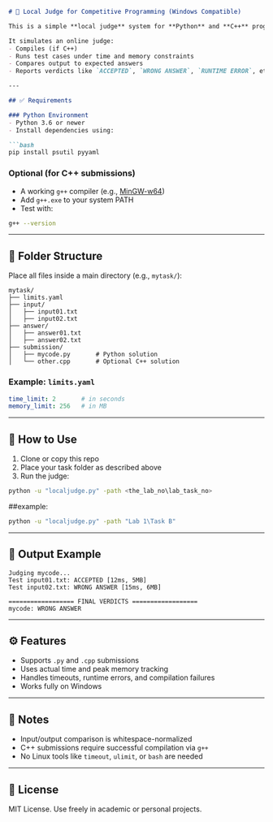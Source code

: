 ````markdown
# 🧪 Local Judge for Competitive Programming (Windows Compatible)

This is a simple **local judge** system for **Python** and **C++** programs, designed to run on **Windows** without relying on Linux-only tools.

It simulates an online judge: 
- Compiles (if C++)
- Runs test cases under time and memory constraints
- Compares output to expected answers
- Reports verdicts like `ACCEPTED`, `WRONG ANSWER`, `RUNTIME ERROR`, etc.

---

## ✅ Requirements

### Python Environment
- Python 3.6 or newer
- Install dependencies using:

```bash
pip install psutil pyyaml
````

### Optional (for C++ submissions)

* A working `g++` compiler (e.g., [MinGW-w64](https://www.mingw-w64.org/))
* Add `g++.exe` to your system PATH
* Test with:

```bash
g++ --version
```

---

## 📁 Folder Structure

Place all files inside a main directory (e.g., `mytask/`):

```
mytask/
├── limits.yaml
├── input/
│   ├── input01.txt
│   ├── input02.txt
├── answer/
│   ├── answer01.txt
│   ├── answer02.txt
├── submission/
│   ├── mycode.py       # Python solution
│   └── other.cpp       # Optional C++ solution
```

### Example: `limits.yaml`

```yaml
time_limit: 2       # in seconds
memory_limit: 256   # in MB
```

---

## 🚀 How to Use

1. Clone or copy this repo
2. Place your task folder as described above
3. Run the judge:

```bash
python -u "localjudge.py" -path <the_lab_no\lab_task_no>
```

##example:

```bash
python -u "localjudge.py" -path "Lab 1\Task B"
```

---

## 🧾 Output Example

```
Judging mycode...
Test input01.txt: ACCEPTED [12ms, 5MB]
Test input02.txt: WRONG ANSWER [15ms, 6MB]

================== FINAL VERDICTS ==================
mycode: WRONG ANSWER
```

---

## ⚙️ Features

* Supports `.py` and `.cpp` submissions
* Uses actual time and peak memory tracking
* Handles timeouts, runtime errors, and compilation failures
* Works fully on Windows

---

## 📌 Notes

* Input/output comparison is whitespace-normalized
* C++ submissions require successful compilation via `g++`
* No Linux tools like `timeout`, `ulimit`, or `bash` are needed

---

## 📄 License

MIT License. Use freely in academic or personal projects.

```
